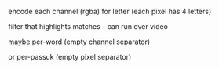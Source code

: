 encode each channel (rgba) for letter (each pixel has 4 letters)

filter that highlights matches - can run over video

maybe per-word (empty channel separator)

or per-passuk (empty pixel separator)

